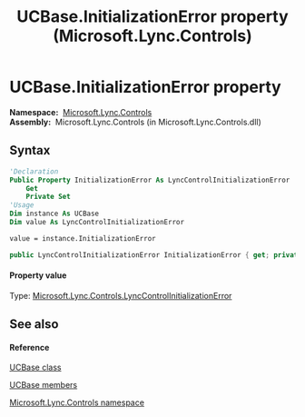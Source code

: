 ﻿---
title: UCBase.InitializationError property  (Microsoft.Lync.Controls)
TOCTitle: 'InitializationError property '
ms:assetid: P:Microsoft.Lync.Controls.UCBase.InitializationError_DI_3_UC_OCS14MrefLyncWPF
ms:mtpsurl: https://msdn.microsoft.com/en-us/library/microsoft.lync.controls.ucbase.initializationerror_di_3_uc_ocs14mreflyncwpf(v=office.15)
ms:contentKeyID: 48591183
ms.date: 07/28/2014
mtps_version: v=office.15
f1_keywords:
- Microsoft.Lync.Controls.UCBase.InitializationError
dev_langs:
- CSharp
- JScript
- VB
- other
---

# UCBase.InitializationError property

**Namespace:**  [Microsoft.Lync.Controls](microsoft-lync-controls-namespace_1.md)  
**Assembly:**  Microsoft.Lync.Controls (in Microsoft.Lync.Controls.dll)

## Syntax

``` vb
'Declaration
Public Property InitializationError As LyncControlInitializationError
    Get
    Private Set
'Usage
Dim instance As UCBase
Dim value As LyncControlInitializationError

value = instance.InitializationError
```

``` csharp
public LyncControlInitializationError InitializationError { get; private set; }
```

#### Property value

Type: [Microsoft.Lync.Controls.LyncControlInitializationError](lynccontrolinitializationerror-enumeration-microsoft-lync-controls_1.md)  

## See also

#### Reference

[UCBase class](ucbase-class-microsoft-lync-controls_1.md)

[UCBase members](ucbase-members-microsoft-lync-controls_1.md)

[Microsoft.Lync.Controls namespace](microsoft-lync-controls-namespace_1.md)

